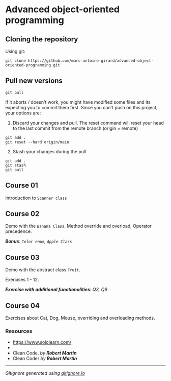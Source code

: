 
# Advanced object-oriented programming

## Cloning the repository

 Using git:

```curl
git clone https://github.com/marc-antoine-girard/advanced-object-oriented-programming.git
```

## Pull new versions
```curl
git pull
```
If it aborts / doesn't work, you might have modified some files and its expecting you to commit them first. Since you can't push on this project, your options are:
1. Discard your changes and pull. The reset command will reset your head to the last commit from the remote branch (origin = remote)
```curl
git add .
git reset --hard origin/main
```

2. Stash your changes during the pull

```curl
git add .
git stash
git pull
```

## Course 01

Introduction to `Scanner class`

## Course 02

Demo with the `Banana Class`. Method override and overload, Operator precedence.

***Bonus**: `Color enum`, `Apple Class`*

## Course 03

Demo with the abstract class `Fruit`.

Exercises 1 - 12.

***Exercise with additional functionalities**: Q3, Q9*

## Course 04

Exercises about Cat, Dog, Mouse, overriding and overloading methods.



### Resources

- <https://www.sololearn.com/>
- 
- Clean Code, _by **Robert Martin**_
- Clean Coder  _by **Robert Martin**_

-----

*Gitignore generated using [gitignore.io](https://www.toptal.com/developers/gitignore/)*
